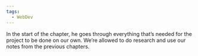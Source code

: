 ```yaml
---
tags:
  - WebDev
---
```

In the start of the chapter, he goes through everything that’s needed for the project to be done on our own. We’re allowed to do research and use our notes from the previous chapters.